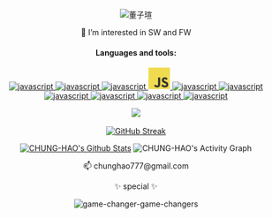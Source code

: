 <div align="center"> 

   ![董子瑄](https://github.com/CHUNG-HAO/CHUNG-HAO/assets/67829896/02ec1a8b-25f8-45d3-bc51-c0bdf7775d26)
   
  <p>👀  I’m interested in SW and FW   </p>
  
  <h4 align="center">Languages and tools:</h4>
  <p align="center">
    <a href="" target="_blank" rel="noreferrer"referrer"> <img src="https://upload.wikimedia.org/wikipedia/commons/c/c3/Python-logo-notext.svg" alt="javascript" width="40" height="40"/> </a>
    <a href="" target="_blank" rel="noreferrer"referrer"> <img src="https://upload.wikimedia.org/wikipedia/commons/1/18/C_Programming_Language.svg" alt="javascript" width="40" height="40"/> </a>
    <a href="" target="_blank" rel="noreferrer"referrer"> <img src="https://upload.wikimedia.org/wikipedia/commons/1/18/ISO_C%2B%2B_Logo.svg" alt="javascript" width="40" height="40"/> </a>
    <a href="" target="_blank" rel="noreferrer"referrer"> <img src="https://raw.githubusercontent.com/devicons/devicon/master/icons/javascript/javascript-original.svg" alt="javascript" width="40" height="40"/> </a>
    <a href="" target="_blank" rel="noreferrer"referrer"> <img src="https://upload.wikimedia.org/wikipedia/commons/a/a7/Docker-svgrepo-com.svg" alt="javascript" width="40" height="40"/> </a>
    <a href="" target="_blank" rel="noreferrer"referrer"> <img src="https://upload.wikimedia.org/wikipedia/commons/9/96/CMake-logo-triangle-high-res.png" alt="javascript" width="40" height="40"/> </a>
    <a href="" target="_blank" rel="noreferrer"referrer"> <img src="https://www.svgrepo.com/show/353400/apache.svg" alt="javascript" width="40" height="40"/> </a>
    <a href="" target="_blank" rel="noreferrer"referrer"> <img src="https://upload.wikimedia.org/wikipedia/commons/3/3f/Git_icon.svg" alt="javascript" width="40" height="40"/> </a>
  <a href="" target="_blank" rel="noreferrer"referrer"> <img src="https://upload.wikimedia.org/wikipedia/commons/4/41/Made_with_Linux_orange.svg" alt="javascript" width="40" height="40"/> </a>
  <a href="" target="_blank" rel="noreferrer"referrer"> <img src="https://www.svgrepo.com/show/349487/raspberry-pi.svg" alt="javascript" width="40" height="40"/> </a> 
  <!--
  <a href="" target="_blank" rel="noreferrer"referrer"> <img src="https://upload.wikimedia.org/wikipedia/commons/7/7c/Gartoon_filesystems_shellscript.svg" alt="javascript" width="40" height="40"/> </a>
    <a href="" target="_blank" rel="noreferrer"referrer"> <img src="https://upload.wikimedia.org/wikipedia/commons/b/bb/Ros_logo.svg" alt="javascript" width="40" height="40"/> </a>
  <br>
  -->

  ![](https://komarev.com/ghpvc/?username=CHUNG-HAO)

  [![GitHub Streak](http://github-readme-streak-stats.herokuapp.com?user=CHUNG-HAO&theme=tokyonight_duo&border_radius=5&date_format=M%20j%5B%2C%20Y%5D&mode=weekly)](https://git.io/streak-stats)

</head>
<body>
  <div class="centered">
    <a href="https://github.com/CHUNG-HAO">
    <img alt="CHUNG-HAO's Github Stats" src="https://denvercoder1-github-readme-stats.vercel.app/api/?username=CHUNG-HAO&show_icons=true&include_all_commits=true&count_private=true&theme=react&hide_border=true&bg_color=1F222E&title_color=F85D7F&icon_color=F8D866" height="192px"/></a>
  <img alt="CHUNG-HAO's Activity Graph" src="https://github-readme-activity-graph.vercel.app/graph/?username=CHUNG-HAO&bg_color=1F222E&color=F8D866&line=F85D7F&point=FFFFFF&hide_border=true" width="600" height="300"/>
  
<p>📫 chunghao777@gmail.com</p>
  ✨ special  ✨
    
  ![game-changer-game-changers](https://github.com/CHUNG-HAO/CHUNG-HAO/assets/67829896/82c877a3-0e47-4981-b010-a42c66e050b5)
  
</div>
